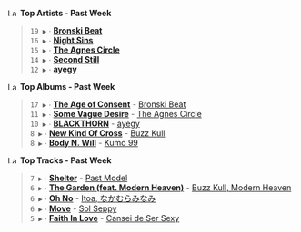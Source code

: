<!--START_LASTFM_ARTISTS:{"period": "7day", "rows": 5}-->
<a href="https://last.fm" target="_blank"><img src="https://user-images.githubusercontent.com/17434202/215290617-e793598d-d7c9-428f-9975-156db1ba89cc.svg" alt="Last.fm Logo" width="18" height="13"/></a> **Top Artists - Past Week**

> `19 ▶️` ∙ **[Bronski Beat](https://www.last.fm/music/Bronski+Beat)**<br/>
> `16 ▶️` ∙ **[Night Sins](https://www.last.fm/music/Night+Sins)**<br/>
> `15 ▶️` ∙ **[The Agnes Circle](https://www.last.fm/music/The+Agnes+Circle)**<br/>
> `14 ▶️` ∙ **[Second Still](https://www.last.fm/music/Second+Still)**<br/>
> `12 ▶️` ∙ **[ayegy](https://www.last.fm/music/ayegy)**<br/>
<!--END_LASTFM_ARTISTS-->

<!--START_LASTFM_ALBUMS:{"period": "7day", "rows": 5}-->
<a href="https://last.fm" target="_blank"><img src="https://user-images.githubusercontent.com/17434202/215290617-e793598d-d7c9-428f-9975-156db1ba89cc.svg" alt="Last.fm Logo" width="18" height="13"/></a> **Top Albums - Past Week**

> `17 ▶️` ∙ **[The Age of Consent](https://www.last.fm/music/Bronski+Beat/The+Age+of+Consent)** - [Bronski Beat](https://www.last.fm/music/Bronski+Beat)<br/>
> `11 ▶️` ∙ **[Some Vague Desire](https://www.last.fm/music/The+Agnes+Circle/Some+Vague+Desire)** - [The Agnes Circle](https://www.last.fm/music/The+Agnes+Circle)<br/>
> `10 ▶️` ∙ **[BLACKTHORN](https://www.last.fm/music/ayegy/BLACKTHORN)** - [ayegy](https://www.last.fm/music/ayegy)<br/>
> `8 ▶️` ∙ **[New Kind Of Cross](https://www.last.fm/music/Buzz+Kull/New+Kind+Of+Cross)** - [Buzz Kull](https://www.last.fm/music/Buzz+Kull)<br/>
> `8 ▶️` ∙ **[Body N. Will](https://www.last.fm/music/Kumo+99/Body+N.+Will)** - [Kumo 99](https://www.last.fm/music/Kumo+99)<br/>
<!--END_LASTFM_ALBUMS-->

<!--START_LASTFM_TRACKS:{"period": "7day", "rows": 5}-->
<a href="https://last.fm" target="_blank"><img src="https://user-images.githubusercontent.com/17434202/215290617-e793598d-d7c9-428f-9975-156db1ba89cc.svg" alt="Last.fm Logo" width="18" height="13"/></a> **Top Tracks - Past Week**

> `7 ▶️` ∙ **[Shelter](https://www.last.fm/music/Past+Model/_/Shelter)** - [Past Model](https://www.last.fm/music/Past+Model)<br/>
> `6 ▶️` ∙ **[The Garden (feat. Modern Heaven)](https://www.last.fm/music/Buzz+Kull,+Modern+Heaven/_/The+Garden+(feat.+Modern+Heaven))** - [Buzz Kull, Modern Heaven](https://www.last.fm/music/Buzz+Kull,+Modern+Heaven)<br/>
> `6 ▶️` ∙ **[Oh No](https://www.last.fm/music/Itoa,+%E3%81%AA%E3%81%8B%E3%82%80%E3%82%89%E3%81%BF%E3%81%AA%E3%81%BF/_/Oh+No)** - [Itoa, なかむらみなみ](https://www.last.fm/music/Itoa,+%E3%81%AA%E3%81%8B%E3%82%80%E3%82%89%E3%81%BF%E3%81%AA%E3%81%BF)<br/>
> `6 ▶️` ∙ **[Move](https://www.last.fm/music/Sol+Seppy/_/Move)** - [Sol Seppy](https://www.last.fm/music/Sol+Seppy)<br/>
> `5 ▶️` ∙ **[Faith In Love](https://www.last.fm/music/Cansei+de+Ser+Sexy/_/Faith+In+Love)** - [Cansei de Ser Sexy](https://www.last.fm/music/Cansei+de+Ser+Sexy)<br/>
<!--END_LASTFM_TRACKS-->